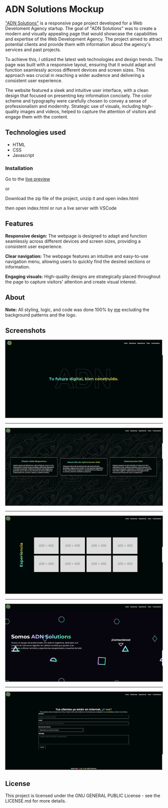 # ADN Solutions Mockup

["ADN Solutions"](https://tsuramii.github.io/ADN-Solutions-Mockup/) is a responsive page project developed for a Web Develoment Agency startup.
The goal of "ADN Solutions" was to create a modern and visually appealing page that would showcase the capabilities and expertise of the Web Development Agency. The project aimed to attract potential clients and provide them with information about the agency's services and past projects.

To achieve this, I utilized the latest web technologies and design trends. The page was built with a responsive layout, ensuring that it would adapt and function seamlessly across different devices and screen sizes. This approach was crucial in reaching a wider audience and delivering a consistent user experience.

The website featured a sleek and intuitive user interface, with a clean design that focused on presenting key information concisely. The color scheme and typography were carefully chosen to convey a sense of professionalism and modernity. Strategic use of visuals, including high-quality images and videos, helped to capture the attention of visitors and engage them with the content.

## Technologies used

* HTML
* CSS
* Javascript

### Installation

Go to the [live preview](https://tsuramii.github.io/ADN-Solutions-Mockup/)

or

Download the zip file of the project, unzip it and open index.html

then open index.html or run a live server with VSCode

## Features

**Responsive design:** The webpage is designed to adapt and function seamlessly across different devices and screen sizes, providing a consistent user experience.

**Clear navigation:** The webpage features an intuitive and easy-to-use navigation menu, allowing users to quickly find the desired sections or information.

**Engaging visuals:** High-quality designs are strategically placed throughout the page to capture visitors' attention and create visual interest.

## About

**Note:** All styling, logic, and code was done 100% by [me](https://www.linkedin.com/feed/) excluding the background patterns and the logo.

## Screenshots

![first screenshot](assets/screenshots/screenshot_1.jpg)

***

![second screenshot](assets/screenshots/screenshot_2.jpg)

***

![third screenshot](assets/screenshots/screenshot_3.jpg)

***

![fourth screenshot](assets/screenshots/screenshot_4.jpg)

***

![fifth screenshot](assets/screenshots/screenshot_5.jpg)

## License

This project is licensed under the GNU GENERAL PUBLIC License - see the LICENSE.md for more details.
